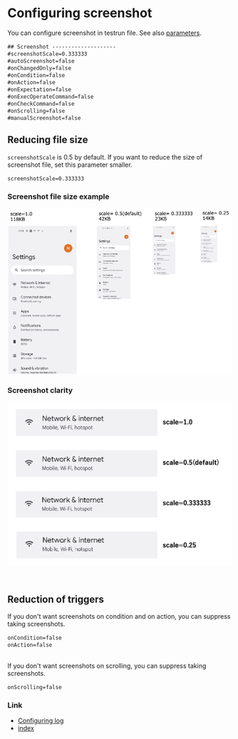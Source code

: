 # Configuring screenshot

You can configure screenshot in testrun file.
See also [parameters](../../basic/parameter/parameters.md).

```
## Screenshot --------------------
#screenshotScale=0.333333
#autoScreenshot=false
#onChangedOnly=false
#onCondition=false
#onAction=false
#onExpectation=false
#onExecOperateCommand=false
#onCheckCommand=false
#onScrolling=false
#manualScreenshot=false
```

## Reducing file size

`screenshotScale` is 0.5 by default. If you want to reduce the size of screenshot file, set this parameter smaller.

```
screenshotScale=0.333333
```

### Screenshot file size example

![](../_images/screenshot_scale_and_size.png)

### Screenshot clarity

![](../_images/screenshot_clarity.png)

<br>

## Reduction of triggers

If you don't want screenshots on condition and on action, you can suppress taking screenshots.

```
onCondition=false
onAction=false
```

<br>
If you don't want screenshots on scrolling, you can suppress taking screenshots.

```
onScrolling=false
```

### Link

- [Configuring log](configuring_log.md)
- [index](../../index.md)

